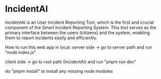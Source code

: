 # IncidentAI
IncidentAI is an User Incident Reporting Tool, which is the first and crucial component of the Smart Incident Reporting System. This tool serves as the primary interface between the users (citizens) and the system, enabling them to report incidents easily and efficiently.


How to run this web app in local:
server side -> go to server path and run "node index.js"

client side -> go to root path (IncidentAI) and run "pnpm run dev"

do "pnpm install" to install any missing node modules